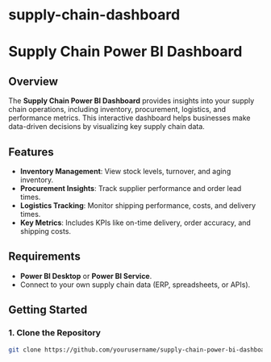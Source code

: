 # supply-chain-dashboard

# Supply Chain Power BI Dashboard

## Overview
The **Supply Chain Power BI Dashboard** provides insights into your supply chain operations, including inventory, procurement, logistics, and performance metrics. This interactive dashboard helps businesses make data-driven decisions by visualizing key supply chain data.

## Features
- **Inventory Management**: View stock levels, turnover, and aging inventory.
- **Procurement Insights**: Track supplier performance and order lead times.
- **Logistics Tracking**: Monitor shipping performance, costs, and delivery times.
- **Key Metrics**: Includes KPIs like on-time delivery, order accuracy, and shipping costs.

## Requirements
- **Power BI Desktop** or **Power BI Service**.
- Connect to your own supply chain data (ERP, spreadsheets, or APIs).

## Getting Started

### 1. Clone the Repository
```bash
git clone https://github.com/yourusername/supply-chain-power-bi-dashboard.git
